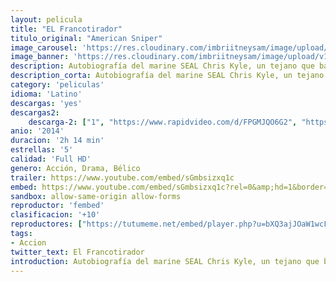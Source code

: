 ```yaml
---
layout: pelicula
title: "EL Francotirador"
titulo_original: "American Sniper"
image_carousel: 'https://res.cloudinary.com/imbriitneysam/image/upload/v1543455057/franco1-oster-min.jpg'
image_banner: 'https://res.cloudinary.com/imbriitneysam/image/upload/v1543455059/franco2-banner-min.jpg'
description: Autobiografía del marine SEAL Chris Kyle, un tejano que batió el récord de muertes como francotirador del ejército norteamericano. Kyle fue enviado a Irak con la misión de proteger a sus compañeros. Su puntería y precisión milimétrica salvó incontables vidas en el campo de batalla, por lo que se ganó el apodo de ?Leyenda?, pero la noticia de sus hazañas llegó hasta las filas enemigas. Se puso precio a su cabeza y se convirtió en objetivo de los insurgentes. En Irak, Chris participó en cuatro peligrosas misiones, aplicando el principal lema de los marines, no dejar a ningún hombre atrás?, mientras en casa le esperaban su mujer Taya (Sienna Miller) y sus dos hijos pequeños.
description_corta: Autobiografía del marine SEAL Chris Kyle, un tejano que batió el récord de muertes como francotirador del ejército norteamericano. Kyle fue enviado a Irak con la misión de proteger a sus compañeros. Su puntería y precisión milimétrica salvó...
category: 'peliculas'
idioma: 'Latino'
descargas: 'yes'
descargas2:
    descarga-2: ["1", "https://www.rapidvideo.com/d/FPGMJQO6G2", "https://www.google.com/s2/favicons?domain=www.rapidvideo.com","RapidVideo","https://res.cloudinary.com/imbriitneysam/image/upload/v1541473684/mexico.png", "Latino", "Full HD"]
anio: '2014'
duracion: '2h 14 min'
estrellas: '5'
calidad: 'Full HD'
genero: Acción, Drama, Bélico
trailer: https://www.youtube.com/embed/sGmbsizxq1c
embed: https://www.youtube.com/embed/sGmbsizxq1c?rel=0&amp;hd=1&border=0&wmode=opaque&enablejsapi=1&modestbranding=1&controls=1&showinfo=1
sandbox: allow-same-origin allow-forms
reproductor: 'fembed'
clasificacion: '+10'
reproductores: ["https://tutumeme.net/embed/player.php?u=bXQ3ajJOaW1wcFRGcEs2VW5XRGExTlRPMytmUnc3bHVwcWhoenVIUjI5SHF5TlNwc0taaG1jN2gwZHZSNTlIRHVhV2tZWitkNUtDVDNOL1ZvYW1rYjJOb242WT0"]
tags:
- Accion
twitter_text: El Francotirador
introduction: Autobiografía del marine SEAL Chris Kyle, un tejano que batió el récord de muertes como francotirador del ejército norteamericano. Kyle fue enviado a Irak con la misión de proteger a sus compañeros. Su puntería y precisión milimétrica salvó...
---
```












